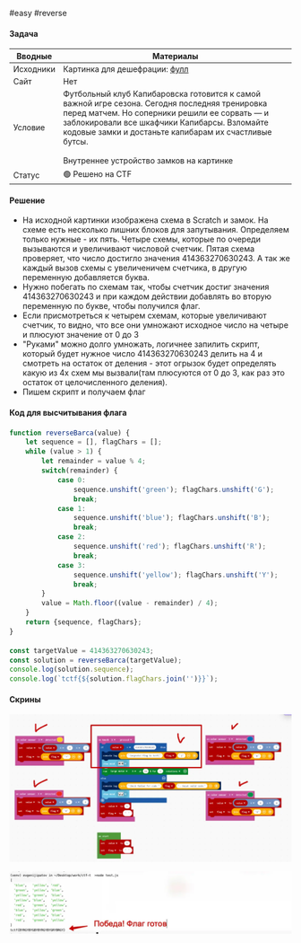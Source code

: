 #easy #reverse

#### Задача

| Вводные   | Материалы                                                                                                                                                                                                                                                                                                 |
| --------- | --------------------------------------------------------------------------------------------------------------------------------------------------------------------------------------------------------------------------------------------------------------------------------------------------------- |
| Исходники | Картинка для дешефрации: [фулл](barca.png)                                                                                                                                                                                                                                                                |
| Сайт      | Нет                                                                                                                                                                                                                                                                                                       |
| Условие   | Футбольный клуб Капибаровска готовится к самой важной игре сезона. Сегодня последняя тренировка перед матчем. Но соперники решили ее сорвать — и заблокировали все шкафчики Капибарсы. Взломайте кодовые замки и достаньте капибарам их счастливые бутсы.<br><br>Внутреннее устройство замков на картинке |
| Статус    | 🟢 Решено на CTF                                                                                                                                                                                                                                                                                          |

#### Решение
- На исходной картинки изображена схема в Scratch и замок. На схеме есть несколько лишних блоков для запутывания. Определяем только нужные - их пять. Четыре схемы, которые по очереди вызываются и увеличивают числовой счетчик. Пятая схема проверяет, что число достигло значения 414363270630243. А так же каждый вызов схемы с увеличеничем счетчика, в другую переменную добавляется буква. 
- Нужно побегать по схемам так, чтобы счетчик достиг значения 414363270630243 и при каждом действии добавлять во вторую переменную по букве, чтобы получился флаг.
- Если присмотреться к четырем схемам, которые увеличивают счетчик, то видно, что все они умножают исходное число на четыре и плюсуют значение от 0 до 3
- "Руками" можно долго умножать, логичнее запилить скрипт, который будет нужное число 414363270630243 делить на 4 и смотреть на остаток от деления - этот огрызок будет определять какую из 4х схем мы вызвали(там плюсуются от 0 до 3, как раз это остаток от целочисленного деления). 
- Пишем скрипт и получаем флаг

#### Код для высчитывания флага

```js
function reverseBarca(value) {
	let sequence = [], flagChars = [];
	while (value > 1) {
		let remainder = value % 4;
		switch(remainder) {
			case 0:
				sequence.unshift('green'); flagChars.unshift('G');
				break;
			case 1:
				sequence.unshift('blue'); flagChars.unshift('B');
				break;
			case 2:
				sequence.unshift('red'); flagChars.unshift('R');
				break;
			case 3:
				sequence.unshift('yellow'); flagChars.unshift('Y');
				break;
		}
		value = Math.floor((value - remainder) / 4);
	}
	return {sequence, flagChars};
}

const targetValue = 414363270630243;
const solution = reverseBarca(targetValue);
console.log(solution.sequence);
console.log(`tctf{${solution.flagChars.join('')}}`);
```

#### Скрины

![](./assets/image-29.webp)

![](./assets/image-30.webp)
